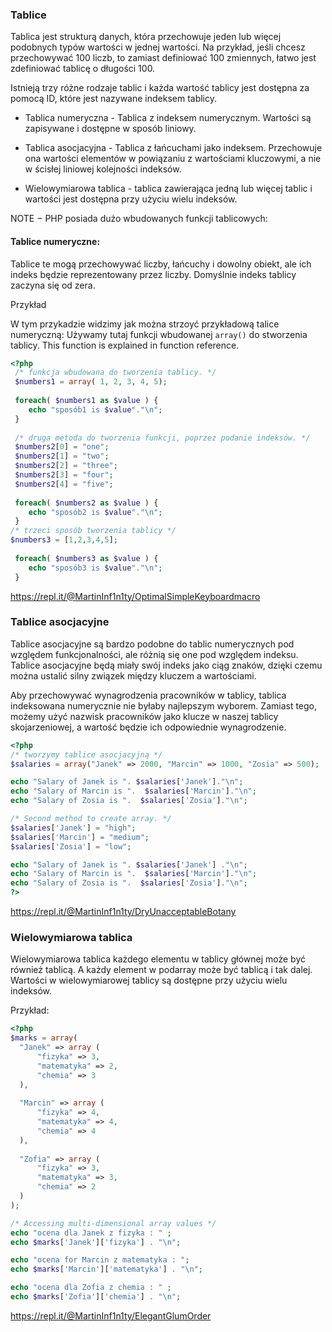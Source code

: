 ### Tablice

Tablica jest strukturą danych, która przechowuje jeden lub więcej podobnych typów wartości w jednej wartości. Na przykład, jeśli chcesz przechowywać 100 liczb, to zamiast definiować 100 zmiennych, łatwo jest zdefiniować tablicę o długości 100.

Istnieją trzy różne rodzaje tablic i każda wartość tablicy jest dostępna za pomocą ID, które jest nazywane indeksem tablicy.

* Tablica numeryczna - Tablica z indeksem numerycznym. Wartości są zapisywane i dostępne w sposób liniowy.

* Tablica asocjacyjna - Tablica z łańcuchami jako indeksem. Przechowuje ona wartości elementów w powiązaniu z wartościami kluczowymi, a nie w ścisłej liniowej kolejności indeksów.

* Wielowymiarowa tablica - tablica zawierająca jedną lub więcej tablic i wartości jest dostępna przy użyciu wielu indeksów.

NOTE − PHP posiada dużo wbudowanych funkcji tablicowych: 

#### Tablice numeryczne:
Tablice te mogą przechowywać liczby, łańcuchy i dowolny obiekt, ale ich indeks będzie reprezentowany przez liczby. Domyślnie indeks tablicy zaczyna się od zera.

Przykład

W tym przykadzie widzimy jak można strzoyć przykładową talice numeryczną:
Używamy tutaj funkcji wbudowanej ```array()``` do stworzenia tablicy. This function is explained in function reference.
```php
<?php
 /* funkcja wbudowana do tworzenia tablicy. */
 $numbers1 = array( 1, 2, 3, 4, 5);
 
 foreach( $numbers1 as $value ) {
    echo "sposób1 is $value"."\n";
 }
 
 /* druga metoda do tworzenia funkcji, poprzez podanie indeksów. */
 $numbers2[0] = "one";
 $numbers2[1] = "two";
 $numbers2[2] = "three";
 $numbers2[3] = "four";
 $numbers2[4] = "five";
 
 foreach( $numbers2 as $value ) {
    echo "sposób2 is $value"."\n";
 }
/* trzeci sposób tworzenia tablicy */
$numbers3 = [1,2,3,4,5]; 
 
 foreach( $numbers3 as $value ) {
    echo "sposób3 is $value"."\n";
 }
```
https://repl.it/@MartinInf1n1ty/OptimalSimpleKeyboardmacro

### Tablice asocjacyjne
Tablice asocjacyjne są bardzo podobne do tablic numerycznych pod względem funkcjonalności, ale różnią się one pod względem indeksu. Tablice asocjacyjne będą miały swój indeks jako ciąg znaków, dzięki czemu można ustalić silny związek między kluczem a wartościami.

Aby przechowywać wynagrodzenia pracowników w tablicy, tablica indeksowana numerycznie nie byłaby najlepszym wyborem. Zamiast tego, możemy użyć nazwisk pracowników jako klucze w naszej tablicy skojarzeniowej, a wartość będzie ich odpowiednie wynagrodzenie.

```php
<?php
/* tworzymy tablice asocjacyjną */
$salaries = array("Janek" => 2000, "Marcin" => 1000, "Zosia" => 500);

echo "Salary of Janek is ". $salaries['Janek']."\n";
echo "Salary of Marcin is ".  $salaries['Marcin']."\n";
echo "Salary of Zosia is ".  $salaries['Zosia']."\n";

/* Second method to create array. */
$salaries['Janek'] = "high";
$salaries['Marcin'] = "medium";
$salaries['Zosia'] = "low";

echo "Salary of Janek is ". $salaries['Janek'] ."\n";
echo "Salary of Marcin is ".  $salaries['Marcin']."\n";
echo "Salary of Zosia is ".  $salaries['Zosia']."\n";
?>
```
https://repl.it/@MartinInf1n1ty/DryUnacceptableBotany

###  Wielowymiarowa tablica

Wielowymiarowa tablica każdego elementu w tablicy głównej może być również tablicą. A każdy element w podarray może być tablicą i tak dalej. Wartości w wielowymiarowej tablicy są dostępne przy użyciu wielu indeksów.

Przykład:
```php
<?php
$marks = array( 
  "Janek" => array (
      "fizyka" => 3,
      "matematyka" => 2,	
      "chemia" => 3
  ),
  
  "Marcin" => array (
      "fizyka" => 4,
      "matematyka" => 4,
      "chemia" => 4
  ),
  
  "Zofia" => array (
      "fizyka" => 3,
      "matematyka" => 3,
      "chemia" => 2
  )
);

/* Accessing multi-dimensional array values */
echo "ocena dla Janek z fizyka : " ;
echo $marks['Janek']['fizyka'] . "\n"; 

echo "ocena for Marcin z matematyka : ";
echo $marks['Marcin']['matematyka'] . "\n";

echo "ocena dla Zofia z chemia : " ;
echo $marks['Zofia']['chemia'] . "\n";
```
https://repl.it/@MartinInf1n1ty/ElegantGlumOrder